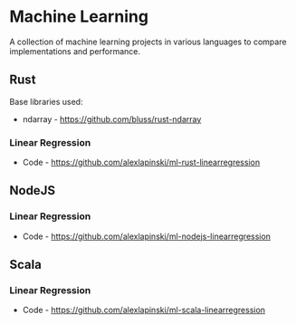 # Machine Learning

A collection of machine learning projects in various languages to compare implementations and performance.

## Rust
Base libraries used:
 * ndarray - https://github.com/bluss/rust-ndarray
### Linear Regression
 * Code - https://github.com/alexlapinski/ml-rust-linearregression

## NodeJS
### Linear Regression
 * Code - https://github.com/alexlapinski/ml-nodejs-linearregression

## Scala
### Linear Regression
 * Code - https://github.com/alexlapinski/ml-scala-linearregression

